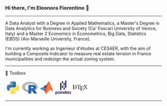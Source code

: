 ### Hi there, I'm Eleonora Fiorentino 👋

- - -

A Data Analyst with a Degree in Applied Mathematics, a Master's Degree in Data Analytics for Business and Society (Ca' Foscari University of Venice, Italy) and a Master 2 Economics in Econometrics, Big Data, Statistics (EBDS) (Aix-Marseille University, France).

I'm currently working as Ingenieur d'études at CESAER, with the aim of building a Composite Indicator to measure real estate tension in France municipalities and redesign the actual zoning system.

- - -

🧰 Toolbox

<img src="https://github.com/devicons/devicon/blob/master/icons/python/python-original.svg" alt="Python logo" width="50" height="50" /> <img src="https://github.com/devicons/devicon/blob/master/icons/r/r-original.svg" alt="R logo" width="50" height="50" /> <img src="https://github.com/devicons/devicon/blob/master/icons/matlab/matlab-original.svg" alt="Matlab logo" width="50" height="50" /> <img src="https://github.com/devicons/devicon/blob/master/icons/pandas/pandas-original-wordmark.svg" alt="Pandas logo" width="50" height="50" /> <img src="https://github.com/devicons/devicon/blob/master/icons/latex/latex-original.svg" alt="Latex logo" width="50" height="50" />

- - -
<!--
**NissanKaskai/NissanKaskai** is a ✨ _special_ ✨ repository because its `README.md` (this file) appears on your GitHub profile.

Here are some ideas to get you started:

- 🔭 I’m currently working on ...
- 🌱 I’m currently learning ...
- 👯 I’m looking to collaborate on ...
- 🤔 I’m looking for help with ...
- 💬 Ask me about ...
- 📫 How to reach me: ...
- 😄 Pronouns: ...
- ⚡ Fun fact: ...
-->
